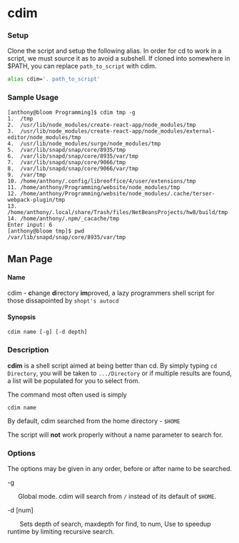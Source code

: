 # cdim

### Setup
Clone the script and setup the following alias. In order for cd to work in a script, we must source it as to avoid a subshell. If cloned into somewhere in $PATH, you can replace ```path_to_script``` with cdim.

```bash
alias cdim='. path_to_script'
```

### Sample Usage
```
[anthony@bloom Programming]$ cdim tmp -g 
1.  /tmp
2.  /usr/lib/node_modules/create-react-app/node_modules/tmp
3.  /usr/lib/node_modules/create-react-app/node_modules/external-editor/node_modules/tmp
4.  /usr/lib/node_modules/surge/node_modules/tmp
5.  /var/lib/snapd/snap/core/8935/tmp
6.  /var/lib/snapd/snap/core/8935/var/tmp
7.  /var/lib/snapd/snap/core/9066/tmp
8.  /var/lib/snapd/snap/core/9066/var/tmp
9.  /var/tmp
10. /home/anthony/.config/libreoffice/4/user/extensions/tmp
11. /home/anthony/Programming/website/node_modules/tmp
12. /home/anthony/Programming/website/node_modules/.cache/terser-webpack-plugin/tmp
13. /home/anthony/.local/share/Trash/files/NetBeansProjects/hw8/build/tmp
14. /home/anthony/.npm/_cacache/tmp
Enter input: 6
[anthony@bloom tmp]$ pwd
/var/lib/snapd/snap/core/8935/var/tmp
```
## Man Page

#### Name
cdim - **c**hange **d**irectory **im**proved, a lazy programmers shell script for those dissapointed by ```shopt's autocd```

#### Synopsis
```cdim name [-g] [-d depth]```

### Description
**cdim** is a shell script aimed at being better than cd. By simply typing ```cd Directory```, you will be taken to ```.../Directory``` or if multiple results are found, a list will be populated for you to select from.

The command most often used is simply

```cdim name```

By default, cdim searched from the home directory - ```$HOME```

The script will **not** work properly without a name parameter to search for.

### Options
The options may be given in any order, before or after name to be searched.

-g

&nbsp;&nbsp;&nbsp;&nbsp;&nbsp;&nbsp;Global mode. cdim will search from ```/``` instead of its default of ```$HOME```.

-d [num]

&nbsp;&nbsp;&nbsp;&nbsp;&nbsp;&nbsp; Sets depth of search, maxdepth for find, to num, Use to speedup runtime by limiting recursive search.